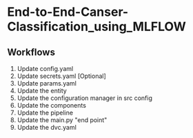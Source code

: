 # End-to-End-Canser-Classification_using_MLFLOW



## Workflows

1. Update config.yaml
2. Update secrets.yaml [Optional]
3. Update params.yaml
4. Update the entity
5. Update the configuration manager in src config
6. Update the components
7. Update the pipeline
8. Update the main.py  "end point"
9. Update the dvc.yaml

